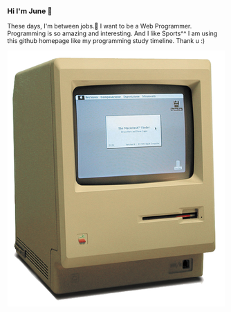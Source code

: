 ### Hi I'm June 👦

These days, I'm between jobs.📗
I want to be a Web Programmer.
Programming is so amazing and interesting. And I like Sports^^
I am using this github homepage like my programming study timeline.
Thank u :)


![Macintosh.png](/images/Macintosh.png)



<!--
**Highjune/Highjune** is a ✨ _special_ ✨ repository because its `README.md` (this file) appears on your GitHub profile.

Here are some ideas to get you started:

- 🔭 I’m currently working on ..
- 🌱 I’m currently learning ...
- 👯 I’m looking to collaborate on ...
- 🤔 I’m looking for help with ...
- 💬 Ask me about ...
- 📫 How to reach me: ...
- 😄 Pronouns: ...
- ⚡ Fun fact: ...
-->

